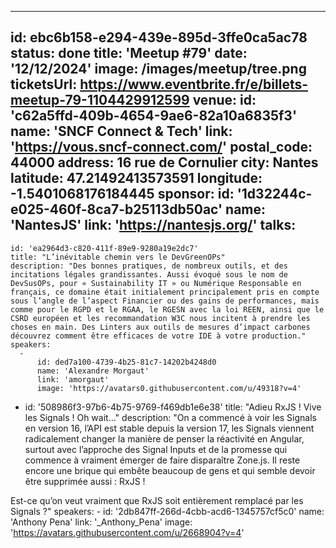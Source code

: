 ---
id: ebc6b158-e294-439e-895d-3ffe0ca5ac78
status: done
title: 'Meetup #79'
date: '12/12/2024'
image: /images/meetup/tree.png
ticketsUrl: https://www.eventbrite.fr/e/billets-meetup-79-1104429912599
venue:
  id: 'c62a5ffd-409b-4654-9ae6-82a10a6835f3'
  name: 'SNCF Connect & Tech'
  link: 'https://vous.sncf-connect.com/'
  postal_code: 44000
  address: 16 rue de Cornulier
  city: Nantes
  latitude: 47.21492413573591
  longitude: -1.5401068176184445
sponsor:
    id: '1d32244c-e025-460f-8ca7-b25113db50ac'
    name: 'NantesJS'
    link: 'https://nantesjs.org/'
talks:
  -
    id: 'ea2964d3-c820-411f-89e9-9280a19e2dc7'
    title: "L’inévitable chemin vers le DevGreenOPs"
    description: "Des bonnes pratiques, de nombreux outils, et des incitations légales grandissantes. Aussi évoqué sous le nom de DevSusOPs, pour « Sustainability IT » ou Numérique Responsable en français, ce domaine était initialement principalement pris en compte sous l’angle de l’aspect Financier ou des gains de performances, mais comme pour le RGPD et le RGAA, le RGESN avec la loi REEN, ainsi que le CSRD européen et les recommandation W3C nous incitent à prendre les choses en main. Des Linters aux outils de mesures d’impact carbones découvrez comment être efficaces de votre IDE à votre production."
    speakers:
      -
          id: ded7a100-4739-4b25-81c7-14202b4248d0
          name: 'Alexandre Morgaut'
          link: 'amorgaut'
          image: 'https://avatars0.githubusercontent.com/u/49318?v=4'
  -
    id: '508986f3-97b6-4b75-9769-f469db1e6e38'
    title: "Adieu RxJS ! Vive les Signals ! Oh wait…"
    description: "On a commencé à voir les Signals en version 16, l’API est stable depuis la version 17, les Signals viennent radicalement changer la manière de penser la réactivité en Angular, surtout avec l’approche des Signal Inputs et de la promesse qui commence à vraiment émerger de faire disparaître Zone.js. Il reste encore une brique qui embête beaucoup de gens et qui semble devoir être supprimée aussi : RxJS !

Est-ce qu’on veut vraiment que RxJS soit entièrement remplacé par les Signals ?"
    speakers:
      -
          id: '2db847ff-266d-4cbb-acd6-1345757cf5c0'
          name: 'Anthony Pena'
          link: '_Anthony_Pena'
          image: 'https://avatars.githubusercontent.com/u/2668904?v=4'
